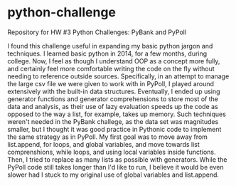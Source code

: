 # python-challenge
Repository for HW #3 Python Challenges: PyBank and PyPoll

I found this challenge useful in expanding my basic python jargon and techniques. I learned basic python in 2014, for a few months, during college. Now, I feel as though I understand OOP as a concept more fully, and certainly feel more comfortable writing the code on the fly without needing to reference outside sources. Specifically, in an attempt to manage the large csv file we were given to work with in PyPoll, I played around extensively with the built-in data structures. Eventually, I ended up using generator functions and generator comprehensions to store most of the data and analysis, as their use of lazy evaluation speeds up the code as opposed to the way a list, for example, takes up memory. Such techniques weren't needed in the PyBank challege, as the data set was magnitudes smaller, but I thought it was good practice in Pythonic code to implement the same strategy as in PyPoll. My first goal was to move away from list.append, for loops, and global variables, and move towards list comprenshions, while loops, and using local variables inside functions. Then, I tried to replace as many lists as possible with generators. While the PyPoll code still takes longer than I'd like to run, I believe it would be even slower had I stuck to my original use of global variables and list.append.
